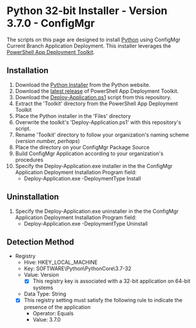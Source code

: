 # Python 32-bit Installer - Version 3.7.0 - ConfigMgr

The scripts on this page are designed to install [Python](https://www.python.org/) using ConfigMgr Current Branch Application Deployment. This installer leverages the [PowerShell App Deployment Toolkit](http://psappdeploytoolkit.com/).

## Installation

1. Download the [Python Installer](https://www.python.org/ftp/python/3.7.0/python-3.7.0.exe) from the Python website.
1. Download the [latest release](https://github.com/PSAppDeployToolkit/PSAppDeployToolkit/releases/latest) of PowerShell App Deployment Toolkit.
1. Download the [Deploy-Application.ps1](https://github.com/aentringer/CMAppScripts/raw/master/Python/Deploy-Application.ps1) script from this repository.
1. Extract the 'Toolkit' directory from the PowerShell App Deployment Toolkit
1. Place the Python installer in the 'Files' directory
1. Overwrite the toolkit's 'Deploy-Application.ps1' with this repository's script.
1. Rename 'Toolkit' directory to follow your organization's naming scheme (*version number, perhaps*)
1. Place the directory on your ConfigMgr Package Source
1. Build ConfigMgr Application according to your organization's procedures
1. Specify the Deploy-Application.exe installer in the the ConfigMgr Application Deployment Installation Program field:
    * Deploy-Application.exe -DeploymentType Install

## Uninstallation

1. Specify the Deploy-Application.exe uninstaller in the the ConfigMgr Application Deployment Installation Program field:
    * Deploy-Application.exe -DeploymentType Uninstall

## Detection Method

* Registry
  * Hive: HKEY_LOCAL_MACHINE
  * Key: SOFTWARE\Python\PythonCore\3.7-32
  * Value: Version
    * [X] This registry key is associated with a 32-bit application on 64-bit systems
  * Data Type: String
  * [X] This registry setting must satisfy the following rule to indicate the presence of the application
    * Operator: Equals
    * Value: 3.7.0
